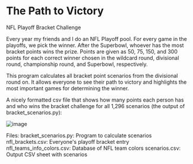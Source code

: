 # The Path to Victory
NFL Playoff Bracket Challenge

Every year my friends and I do an NFL Playoff pool. For every game in the playoffs, we pick the winner. After the Superbowl, whoever has the most bracket points wins the prize. Points are given as 50, 75, 150, and 300 points for each correct winner chosen in the wildcard round, divisional round, championship round, and Superbowl, respectively.

This program calculates all bracket point scenarios from the divisional round on. It allows everyone to see their path to victory and highlights the most important games for determining the winner.

 A nicely formatted csv file that shows how many points each person has and who wins the bracket challenge for all 1,296 scenarios (the output of bracket_scenarios.py):

![image](https://github.com/user-attachments/assets/c4113a15-5e39-4916-8d04-f2c2dfbd83ed)



Files:
bracket_scenarios.py: Program to calculate scenarios
nfl_brackets.csv: Everyone's playoff bracket entry
nfl_teams_info_colors.csv: Database of NFL team colors
scenarios.csv: Output CSV sheet with scenarios



